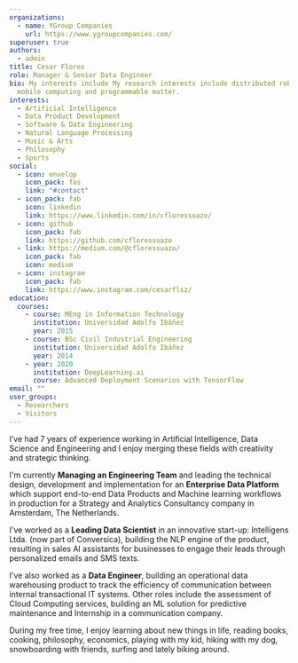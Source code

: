```yaml
---
organizations:
  - name: YGroup Companies
    url: https://www.ygroupcompanies.com/
superuser: true
authors:
  - admin
title: Cesar Flores
role: Manager & Senior Data Engineer
bio: My interests include My research interests include distributed robotics,
  mobile computing and programmable matter.
interests:
  - Artificial Intelligence
  - Data Product Development
  - Software & Data Engineering
  - Natural Language Processing
  - Music & Arts
  - Philosophy
  - Sports
social:
  - icon: envelop
    icon_pack: fas
    link: "#contact"
  - icon_pack: fab
    icon: linkedin
    link: https://www.linkedin.com/in/cfloressuazo/
  - icon: github
    icon_pack: fab
    link: https://github.com/cfloressuazo
  - link: https://medium.com/@cfloressuazo/
    icon_pack: fab
    icon: medium
  - icon: instagram
    icon_pack: fab
    link: https://www.instagram.com/cesarflsz/
education:
  courses:
    - course: MEng in Information Technology
      institution: Universidad Adolfo Ibáñez
      year: 2015
    - course: BSc Civil Industrial Engineering
      institution: Universidad Adolfo Ibáñez
      year: 2014
    - year: 2020
      institution: DeepLearning.ai
      course: Advanced Deployment Scenarios with TensorFlow
email: ""
user_groups:
  - Researchers
  - Visitors
---
```

I’ve had 7 years of experience working in Artificial Intelligence, Data Science and Engineering and I enjoy merging these fields with creativity and strategic thinking.

I'm currently **Managing an Engineering Team** and leading the technical design, development and implementation for an **Enterprise Data Platform** which support end-to-end Data Products and Machine learning workflows in production for a Strategy and Analytics Consultancy company in Amsterdam, The Netherlands.

I've worked as a **Leading Data Scientist** in an innovative start-up: Intelligens Ltda. (now part of Conversica), building the NLP engine of the product, resulting in sales AI assistants for businesses to engage their leads through personalized emails and SMS texts.

I've also worked as a **Data Engineer**, building an operational data warehousing product to track the efficiency of communication between internal transactional IT systems. Other roles include the assessment of Cloud Computing services, building an ML solution for predictive maintenance and Internship in a communication company.

During my free time, I enjoy learning about new things in life, reading books, cooking, philosophy, economics, playing with my kid, hiking with my dog, snowboarding with friends, surfing and lately biking around.